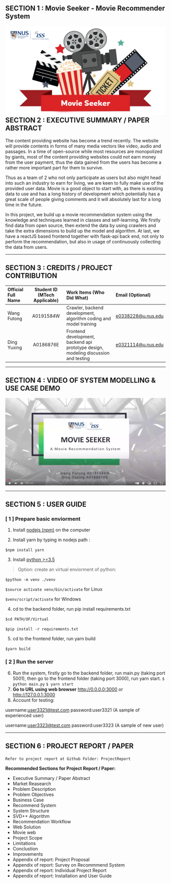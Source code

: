 ## SECTION 1 : Movie Seeker - Movie Recommender System

<img src="/SystemCode/frontend/public/WebBG.png"
     style="float: left; margin-right: 0px;" />

---

## SECTION 2 : EXECUTIVE SUMMARY / PAPER ABSTRACT
The content providing website has become a trend recently. The website will provide contents in forms of many media vectors like video, audio and passages. In a time of open-source while most resources are monopolized by giants, most of the content providing websites could not earn money from the user payment, thus the data gained from the users has become a rather more important part for them to survive. 

Thus as a team of 2 who not only participate as users but also might head into such an industry to earn for living, we are keen to fully make use of the provided user data. Movie is a good object to start with, as there is existing data to use and has a long history of development which potentially has a great scale of people giving comments and it will absolutely last for a long time in the future.

In this project, we build up a movie recommendation system using the knowledge and techniques learned in classes and self-learning. We firstly find data from open source, then extend the data by using crawlers and take the extra dimensions to build up the model and algorithm. At last, we have a reactJS based frontend together with flask-api back end, not only to perform the recommendation, but also in usage of continuously collecting the data from users.  


---

## SECTION 3 : CREDITS / PROJECT CONTRIBUTION

| Official Full Name  | Student ID (MTech Applicable)  | Work Items (Who Did What) | Email (Optional) |
| :------------ |:---------------:| :-----| :-----|
| Wang Futong | A0191584W | Crawler, backend development, algorithm coding and model training| e0338228@u.nus.edu |
| Ding Yuxing | A0186876E | Frontend development, backend api prototype design, modeling discussion and testing| e0321114@u.nus.edu |


---

## SECTION 4 : VIDEO OF SYSTEM MODELLING & USE CASE DEMO

[![Movie Seeker](Miscellaneous/ytb_album.png)](https://www.youtube.com/watch?v=bnuXC1wf6U4)

---

## SECTION 5 : USER GUIDE

### [ 1 ] Prepare basic enviorment

1. Install [nodejs (npm)](https://nodejs.org/en/download/) on the computer

2. Install yarn by typing in nodejs path : 

`$npm install yarn`

3. Install [python >=3.5](https://www.python.org/downloads/)

> Option: create an virtual enviorment of python:

`$python -m venv ./venv`

`$source activate venv/bin/activate` for Linux

`$venv/script/activate` for Windows

4. cd to the backend folder, run pip install requirements.txt

`$cd PATH/OF/Virtual`

`$pip install -r requirements.txt`

5. cd to the frontend folder, run yarn build

`$yarn build`

### [ 2 ] Run the server

6. Run the system, firstly go to the backend folder, run main.py (taking port 5001), then go to the frontend folder (taking port 3000), run yarn start. 
`$ python main.py`
`$ yarn start`
8. **Go to URL using web browser** http://0.0.0.0:3000 or http://127.0.0.1:3000
9. Account for testing:

username:user3321@test.com password:user3321 (A sample of experienced user)

username:user3323@test.com password:user3323 (A sample of new user)

---
## SECTION 6 : PROJECT REPORT / PAPER

`Refer to project report at Github Folder: ProjectReport`

**Recommended Sections for Project Report / Paper:**
- Executive Summary / Paper Abstract
- Market Reasearch
- Problem Description
- Problem Objectives
- Business Case
- Recommend System
- System Structure
- SVD++ Algorithm
- Recommendation Workflow
- Web Solution
- Movie web
- Project Scope
- Limitations
- Conclustion
- Improvements
- Appendix of report: Project Proposal
- Appendix of report: Survey on Recommmend System
- Appendix of report: Individual Project Report
- Appendix of report: Installation and User Guide
